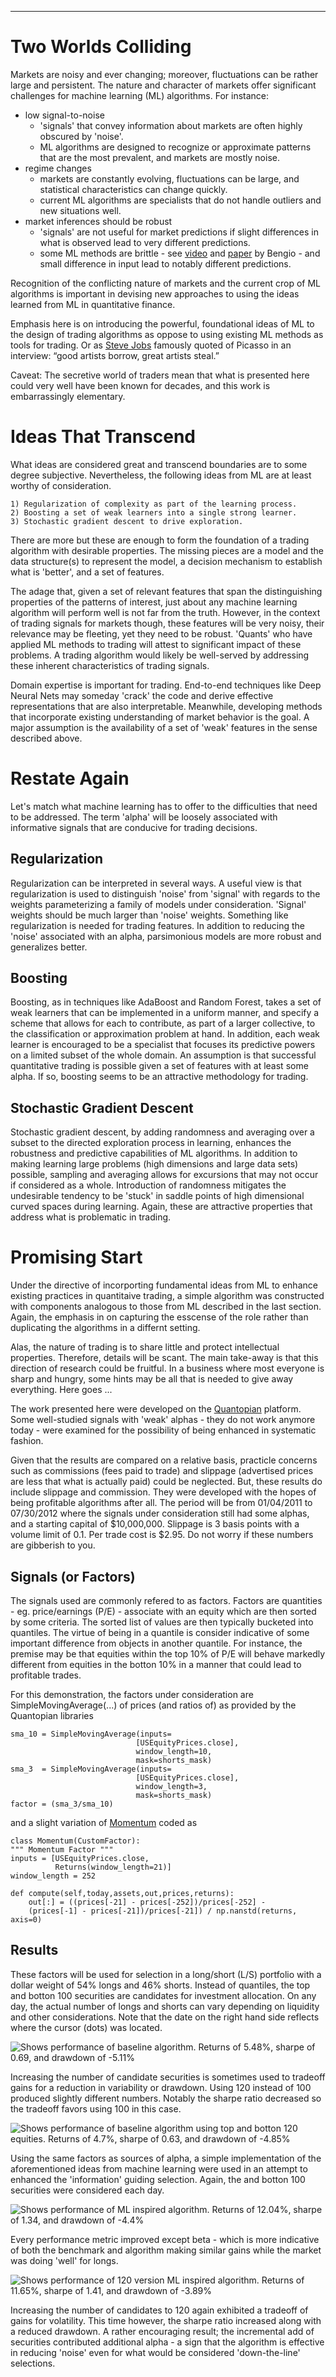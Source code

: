 <!--
.. title: Application of Machine Learning in Quantitative Finance
.. slug: application-of-machine-learning-in-quantitative-finance
.. date: 2019-06-12 19:18:53 UTC
.. tags: 
.. category: 
.. link: 
.. description: 
.. type: text
.. has_math: True
-->

---
# Two Worlds Colliding

Markets are noisy and ever changing; moreover, fluctuations can be rather large and persistent. The nature and character of markets offer significant challenges for machine learning (ML) algorithms. For instance:

* low signal-to-noise
    * 'signals' that convey information about markets are often highly obscured by 'noise'.
    * ML algorithms are designed to recognize or approximate patterns that are the most prevalent, and markets are mostly noise.
* regime changes
    * markets are constantly evolving, fluctuations can be large, and statistical characteristics can change quickly.
    * current ML algorithms are specialists that do not handle outliers and new situations well.
* market inferences should be robust
    * 'signals' are not useful for market predictions if slight differences in what is observed lead to very different predictions.
    * some ML methods are brittle - see [video](https://www.youtube.com/watch?v=Yr1mOzC93xs) and [paper](https://arxiv.org/abs/1711.11561) by Bengio - and small difference in input lead to notably different predictions.
  
Recognition of the conflicting nature of markets and the current crop of ML algorithms is important in devising new approaches to using the ideas learned from ML in quantitative finance.

Emphasis here is on introducing the powerful, foundational ideas of ML to the design of trading algorithms as oppose to using existing ML methods as tools for trading. Or as [Steve Jobs](https://www.youtube.com/watch?v=CW0DUg63lqU) famously quoted of Picasso in an interview: “good artists borrow, great artists steal.”

Caveat: The secretive world of traders mean that what is presented here could very well have been known for decades, and this work is embarrassingly elementary. 

# Ideas That Transcend
What ideas are considered great and transcend boundaries are to some degree subjective. Nevertheless, the following ideas from ML are at least worthy of consideration.

    1) Regularization of complexity as part of the learning process.
    2) Boosting a set of weak learners into a single strong learner.
    3) Stochastic gradient descent to drive exploration.

There are more but these are enough to form the foundation of a trading algorithm with desirable properties. The missing pieces are a model and the data structure(s) to represent the model, a decision mechanism to establish what is 'better', and a set of features.

The adage that, given a set of relevant features that span the distinguishing properties of the patterns of interest, just about any machine learning algorithm will perform well is not far from the truth. However, in the context of trading signals for markets though, these features will be very noisy, their relevance may be fleeting, yet they need to be robust. 'Quants' who have applied ML methods to trading will attest to significant impact of these problems. A trading algorithm would likely be well-served by addressing these inherent characteristics of trading signals.

Domain expertise is important for trading. End-to-end techniques like Deep Neural Nets may someday 'crack' the code and derive effective representations that are also interpretable. Meanwhile, developing methods that incorporate existing understanding of market behavior is the goal. A major assumption is the availability of a set of 'weak' features in the sense described above.

# Restate Again

Let's match what machine learning has to offer to the difficulties that need to be addressed. The term 'alpha' will be loosely associated with informative signals that are conducive for trading decisions.
 ## Regularization
Regularization can be interpreted in several ways. A useful view is that regularization is used to distinguish 'noise' from 'signal' with regards to the weights parameterizing a family of models under consideration. 'Signal' weights should be much larger than 'noise' weights. Something like regularization is needed for trading features. In addition to reducing the 'noise' associated with an alpha, parsimonious models are more robust and generalizes better.
## Boosting
Boosting, as in techniques like AdaBoost and Random Forest, takes a set of weak learners that can be implemented in a uniform manner, and specify a scheme that allows for each to contribute, as part of a larger collective, to the classification or approximation problem at hand. In addition, each weak learner is encouraged to be a specialist that focuses its predictive powers on a limited subset of the whole domain. An assumption is that successful quantitative trading is possible given a set of features with at least some alpha. If so, boosting seems to be an attractive methodology for trading.
## Stochastic Gradient Descent
Stochastic gradient descent, by adding randomness and averaging over a subset to the directed exploration process in learning, enhances the robustness and predictive capabilities of ML algorithms. In addition to making learning large problems (high dimensions and large data sets) possible, sampling and averaging allows for excursions that may not occur if considered as a whole. Introduction of randomness mitigates the undesirable tendency to be 'stuck' in saddle points of high dimensional curved spaces during learning. Again, these are attractive properties that address what is problematic in trading.

# Promising Start

Under the directive of incorporting fundamental ideas from ML to enhance existing practices in quantitaive trading, a simple algorithm was constructed with components analogous to those from ML described in the last section. Again, the emphasis in on capturing the esscense of the role rather than duplicating the algorithms in a differnt setting.

Alas, the nature of trading is to share little and protect intellectual properties. Therefore, details will be scant. The main take-away is that this direction of research could be fruitful. In a business where most everyone is sharp and hungry, some hints may be all that is needed to give away everything. Here goes ...

The work presented here were developed on the [Quantopian](https://www.quantopian.com/) platform. Some well-studied signals with 'weak' alphas - they do not work anymore today - were examined for the possibility of being enhanced in systematic fashion.

Given that the results are compared on a relative basis, practicle concerns such as commissions (fees paid to trade) and slippage (advertised prices are less that what is actually paid) could be neglected. But, these results do include slippage and commission. They were developed with the hopes of being profitable algorithms after all. The period will be from 01/04/2011 to 07/30/2012 where the signals under consideration still had some alphas, and a starting capital of $10,000,000. Slippage is 3 basis points with a volume limit of 0.1. Per trade cost is $2.95. Do not worry if these numbers are gibberish to you.

## Signals (or Factors)

The signals used are commonly refered to as factors. Factors are quantities - eg. price/earnings (P/E) - associate with an equity which are then sorted by some criteria. The sorted list of values are then typically bucketed into quantiles. The virtue of being in a quantile is consider indicative of some important difference from objects in another quantile. For instance, the premise may be that equities within the top 10% of P/E will behave markedly different from equities in the botton 10% in a manner that could lead to profitable trades.

For this demonstration, the factors under consideration are SimpleMovingAverage(...) of prices (and ratios of) as provided by the Quantopian libraries 
```
sma_10 = SimpleMovingAverage(inputs=
                            [USEquityPrices.close],
                            window_length=10,
                            mask=shorts_mask)
sma_3  = SimpleMovingAverage(inputs=
                            [USEquityPrices.close],
                            window_length=3,
                            mask=shorts_mask)
factor = (sma_3/sma_10)
```

and a slight variation of [Momentum](https://www.quantopian.com/posts/factor-analysis-momentum-rank) coded as 
```
class Momentum(CustomFactor):
""" Momentum Factor """
inputs = [USEquityPrices.close,
          Returns(window_length=21)]
window_length = 252

def compute(self,today,assets,out,prices,returns):
    out[:] = ((prices[-21] - prices[-252])/prices[-252] -
    (prices[-1] - prices[-21])/prices[-21]) / np.nanstd(returns, axis=0)
```

## Results

These factors will be used for selection in a long/short (L/S) portfolio with a dollar weight of 54% longs and 46% shorts. Instead of quantiles, the top and botton 100 securities are candidates for investment allocation. On any day, the actual number of longs and shorts can vary depending on liquidity and other considerations. Note that the date on the right hand side reflects where the cursor (dots) was located.

![Shows performance of baseline algorithm. Returns of 5.48%, sharpe of 0.69, and drawdown of -5.11%](/images/quant/LongShortBaseline.png "Long Short Baseline")

Increasing the number of candidate securities is sometimes used to tradeoff gains for a reduction in variability or drawdown. Using 120 instead of 100 produced slightly different numbers. Notably the sharpe ratio decreased so the tradeoff favors using 100 in this case.

![Shows performance of baseline algorithm using top and botton 120 equities. Returns of 4.7%, sharpe of 0.63, and drawdown of -4.85%](/images/quant/LongShortBaseline-120.png "Long Short 120")

Using the same factors as sources of alpha, a simple implementation of the aforementioned ideas from machine learning were used in an attempt to enhanced the 'information' guiding selection. Again, the and botton 100 securities were considered each day.

![Shows performance of ML inspired algorithm. Returns of 12.04%, sharpe of 1.34, and drawdown of -4.4%](/images/quant/LongShortMLApproach-100.png "Long Short ML 100")

Every performance metric improved except beta - which is more indicative of both the benchmark and algorithm making similar gains while the market was doing 'well' for longs.

![Shows performance of 120 version ML inspired algorithm. Returns of 11.65%, sharpe of 1.41, and drawdown of -3.89%](/images/quant/LongShortMLApproach-120.png "Long Short ML 120")

Increasing the number of candidates to 120 again exhibited a tradeoff of gains for volatility. This time however, the sharpe ratio increased along with a reduced drawdown. A rather encouraging result; the incremental add of securities contributed additional alpha - a sign that the algorithm is effective in reducing 'noise' even for what would be considered 'down-the-line' selections.
